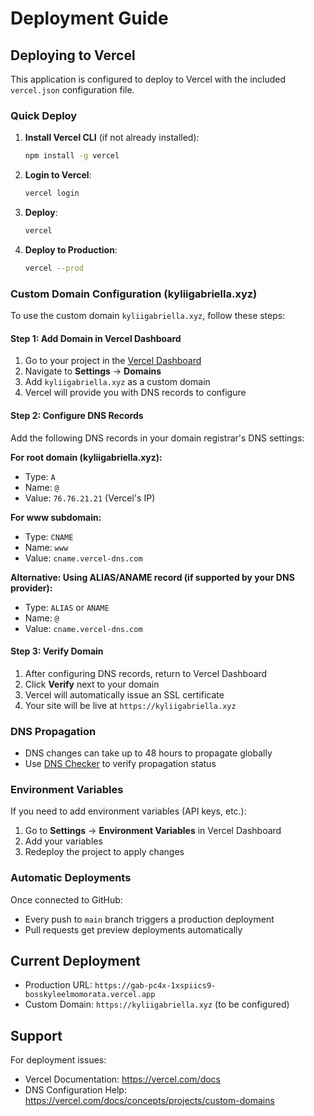 # Deployment Guide

## Deploying to Vercel

This application is configured to deploy to Vercel with the included `vercel.json` configuration file.

### Quick Deploy

1. **Install Vercel CLI** (if not already installed):
   ```bash
   npm install -g vercel
   ```

2. **Login to Vercel**:
   ```bash
   vercel login
   ```

3. **Deploy**:
   ```bash
   vercel
   ```

4. **Deploy to Production**:
   ```bash
   vercel --prod
   ```

### Custom Domain Configuration (kyliigabriella.xyz)

To use the custom domain `kyliigabriella.xyz`, follow these steps:

#### Step 1: Add Domain in Vercel Dashboard

1. Go to your project in the [Vercel Dashboard](https://vercel.com/dashboard)
2. Navigate to **Settings** → **Domains**
3. Add `kyliigabriella.xyz` as a custom domain
4. Vercel will provide you with DNS records to configure

#### Step 2: Configure DNS Records

Add the following DNS records in your domain registrar's DNS settings:

**For root domain (kyliigabriella.xyz):**
- Type: `A`
- Name: `@`
- Value: `76.76.21.21` (Vercel's IP)

**For www subdomain:**
- Type: `CNAME`
- Name: `www`
- Value: `cname.vercel-dns.com`

**Alternative: Using ALIAS/ANAME record (if supported by your DNS provider):**
- Type: `ALIAS` or `ANAME`
- Name: `@`
- Value: `cname.vercel-dns.com`

#### Step 3: Verify Domain

1. After configuring DNS records, return to Vercel Dashboard
2. Click **Verify** next to your domain
3. Vercel will automatically issue an SSL certificate
4. Your site will be live at `https://kyliigabriella.xyz`

### DNS Propagation

- DNS changes can take up to 48 hours to propagate globally
- Use [DNS Checker](https://dnschecker.org) to verify propagation status

### Environment Variables

If you need to add environment variables (API keys, etc.):

1. Go to **Settings** → **Environment Variables** in Vercel Dashboard
2. Add your variables
3. Redeploy the project to apply changes

### Automatic Deployments

Once connected to GitHub:
- Every push to `main` branch triggers a production deployment
- Pull requests get preview deployments automatically

## Current Deployment

- Production URL: `https://gab-pc4x-1xspiics9-bosskyleelmomorata.vercel.app`
- Custom Domain: `https://kyliigabriella.xyz` (to be configured)

## Support

For deployment issues:
- Vercel Documentation: https://vercel.com/docs
- DNS Configuration Help: https://vercel.com/docs/concepts/projects/custom-domains
